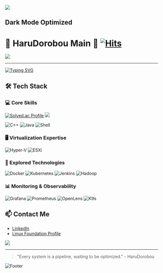<img src="https://capsule-render.vercel.app/api?type=waving&color=BDBDC8&height=150&section=header" />

## Dark Mode Optimized
# 🔧 HaruDorobou Main 🚰 [![Hits](https://hits.seeyoufarm.com/api/count/incr/badge.svg?url=https%3A%2F%2Fgithub.com%2FHaruDorobou%2Fhit-counter&count_bg=%2379C83D&title_bg=%23555555&icon=&icon_color=%23E7E7E7&title=hits&edge_flat=false)](https://hits.seeyoufarm.com)

<p alig="center">
  <img src="https://github-readme-stats.vercel.app/api?username=HaruDorobou&hide=contribs,prs&show_icons=true&theme=shadow_blue"/a>
</p>

---

[![Typing SVG](https://readme-typing-svg.demolab.com?font=Fira+Code&weight=1000&size=37&pause=1000&color=DE18F7&width=435&lines=WELCOME)](https://git.io/typing-svg)

## 🛠 Tech Stack
### 💻 Core Skills
[![Solved.ac Profile](http://mazassumnida.wtf/api/v2/generate_badge?boj=suk0508)](https://solved.ac/suk0508/)   <img src="http://mazandi.herokuapp.com/api?handle=suk0508&theme=dark"/>

![C++](https://img.shields.io/badge/-C++-00599C?style=for-the-badge&logo=c%2B%2B&logoColor=white)
![Java](https://img.shields.io/badge/-Java-007396?style=for-the-badge&logo=java&logoColor=white)
![Shell](https://img.shields.io/badge/-Shell-4EAA25?style=for-the-badge&logo=gnu-bash&logoColor=white)

### 🖥️ Virtualization Expertise

![Hyper-V](https://img.shields.io/badge/-Hyper--V-0089D6?style=for-the-badge&logo=microsoft&logoColor=white)
![ESXi](https://img.shields.io/badge/-ESXi-607078?style=for-the-badge&logo=vmware&logoColor=white)

### 🚀 Explored Technologies

![Docker](https://img.shields.io/badge/-Docker-2496ED?style=for-the-badge&logo=docker&logoColor=white)
![Kubernetes](https://img.shields.io/badge/-Kubernetes-326CE5?style=for-the-badge&logo=kubernetes&logoColor=white)
![Jenkins](https://img.shields.io/badge/-Jenkins-D24939?style=for-the-badge&logo=jenkins&logoColor=white)
![Hadoop](https://img.shields.io/badge/-Hadoop-66CCFF?style=for-the-badge&logo=apache-hadoop&logoColor=black)

### 📊 Monitoring & Observability

![Grafana](https://img.shields.io/badge/-Grafana-F46800?style=for-the-badge&logo=grafana&logoColor=white)
![Prometheus](https://img.shields.io/badge/-Prometheus-E6522C?style=for-the-badge&logo=prometheus&logoColor=white)
![OpenLens](https://img.shields.io/badge/-OpenLens-3371E3?style=for-the-badge&logo=lens&logoColor=white)
![K9s](https://img.shields.io/badge/-K9s-326CE5?style=for-the-badge&logo=kubernetes&logoColor=white)


## 📫 Contact Me
- [LinkedIn](https://www.linkedin.com/in/kakuseiga96)
- [Linux Foundation Profile](https://openprofile.dev/profile/kakuseiga)

<a href="https://github.com/anuraghazra/github-readme-stats">
  <img align="center" src="https://github-readme-stats.vercel.app/api/top-langs/?username=HaruDorobou&layout=compact&theme=dark" />
</a>

---
> "Every system is a pipeline, waiting to be optimized." - HaruDorobou

![Footer](https://capsule-render.vercel.app/api?type=waving&color=auto&height=200&section=footer)
